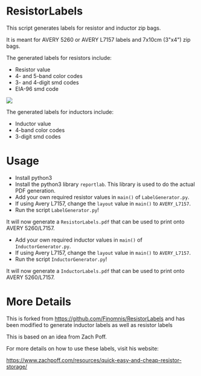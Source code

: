# ResistorLabels

This script generates labels for resistor and inductor zip bags.

It is meant for AVERY 5260 or AVERY L7157 labels and 7x10cm (3"x4") zip bags.

The generated labels for resistors include:

-   Resistor value
-   4- and 5-band color codes
-   3- and 4-digit smd codes
-   EIA-96 smd code

<img src="Example.svg">

The generated labels for inductors include:

-   Inductor value
-   4-band color codes
-   3-digit smd codes

# Usage

-   Install python3
-   Install the python3 library `reportlab`. This library is used to do the actual PDF generation.
-   Add your own required resistor values in `main()` of `LabelGenerator.py`.
-   If using Avery L7157, change the `layout` value in `main()` to `AVERY_L7157`.
-   Run the script `LabelGenerator.py`!

It will now generate a `ResistorLabels.pdf` that can be used to print onto AVERY 5260/L7157.

-   Add your own required inductor values in `main()` of `InductorGenerator.py`.
-   If using Avery L7157, change the `layout` value in `main()` to `AVERY_L7157`.
-   Run the script `InductorGenerator.py`!

It will now generate a `InductorLabels.pdf` that can be used to print onto AVERY 5260/L7157.

# More Details

This is forked from https://github.com/Finomnis/ResistorLabels and has been modified to generate inductor labels as well as resistor labels

This is based on an idea from Zach Poff.

For more details on how to use these labels, visit his website:

https://www.zachpoff.com/resources/quick-easy-and-cheap-resistor-storage/
